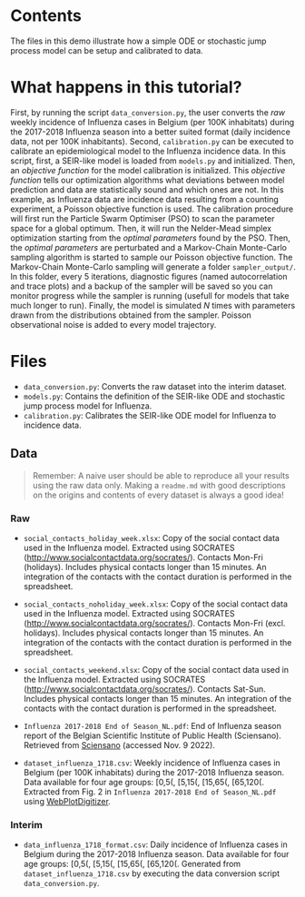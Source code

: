 # Contents

The files in this demo illustrate how a simple ODE or stochastic jump process model can be setup and calibrated to data.

# What happens in this tutorial?

First, by running the script `data_conversion.py`, the user converts the *raw* weekly incidence of Influenza cases in Belgium (per 100K inhabitats) during the 2017-2018 Influenza season into a better suited format (daily incidence data, not per 100K inhabitants). Second, `calibration.py` can be executed to calibrate an epidemiological model to the Influenza incidence data. In this script, first, a SEIR-like model is loaded from `models.py` and initialized. Then, an *objective function* for the model calibration is initialized. This *objective function* tells our optimization algorithms what deviations between model prediction and data are statistically sound and which ones are not. In this example, as Influenza data are incidence data resulting from a counting experiment, a Poisson objective function is used. The calibration procedure will first run the Particle Swarm Optimiser (PSO) to scan the parameter space for a global optimum. Then, it will run the Nelder-Mead simplex optimization starting from the *optimal parameters* found by the PSO. Then, the *optimal parameters* are perturbated and a Markov-Chain Monte-Carlo sampling algorithm is started to sample our Poisson objective function. The Markov-Chain Monte-Carlo sampling will generate a folder `sampler_output/`. In this folder, every 5 iterations, diagnostic figures (named autocorrelation and trace plots) and a backup of the sampler will be saved so you can monitor progress while the sampler is running (usefull for models that take much longer to run). Finally, the model is simulated *N* times with parameters drawn from the distributions obtained from the sampler. Poisson observational noise is added to every model trajectory.

# Files

+ `data_conversion.py`: Converts the raw dataset into the interim dataset.
+ `models.py`: Contains the definition of the SEIR-like ODE and stochastic jump process model for Influenza.
+ `calibration.py`: Calibrates the SEIR-like ODE model for Influenza to incidence data.

## Data

> Remember: A naive user should be able to reproduce all your results using the raw data only. Making a `readme.md` with good descriptions on the origins and contents of every dataset is always a good idea!

### Raw

+ `social_contacts_holiday_week.xlsx`: Copy of the social contact data used in the Influenza model. Extracted using SOCRATES (http://www.socialcontactdata.org/socrates/). Contacts Mon-Fri (holidays). Includes physical contacts longer than 15 minutes. An integration of the contacts with the contact duration is performed in the spreadsheet.

+ `social_contacts_noholiday_week.xlsx`: Copy of the social contact data used in the Influenza model. Extracted using SOCRATES (http://www.socialcontactdata.org/socrates/). Contacts Mon-Fri (excl. holidays). Includes physical contacts longer than 15 minutes. An integration of the contacts with the contact duration is performed in the spreadsheet.

+ `social_contacts_weekend.xlsx`: Copy of the social contact data used in the Influenza model. Extracted using SOCRATES (http://www.socialcontactdata.org/socrates/). Contacts Sat-Sun. Includes physical contacts longer than 15 minutes. An integration of the contacts with the contact duration is performed in the spreadsheet.

+ `Influenza 2017-2018 End of Season_NL.pdf`: End of Influenza season report of the Belgian Scientific Institute of Public Health (Sciensano). Retrieved from [Sciensano](https://www.sciensano.be/sites/default/files/influenza_2017-2018_end_of_season_nl.pdf) (accessed Nov. 9 2022).

+ `dataset_influenza_1718.csv`: Weekly incidence of Influenza cases in Belgium (per 100K inhabitats) during the 2017-2018 Influenza season. Data available for four age groups: [0,5(, [5,15(, [15,65(, [65,120(. Extracted from Fig. 2 in `Influenza 2017-2018 End of Season_NL.pdf` using [WebPlotDigitizer](https://automeris.io/WebPlotDigitizer/).

### Interim

+ `data_influenza_1718_format.csv`: Daily incidence of Influenza cases in Belgium  during the 2017-2018 Influenza season. Data available for four age groups: [0,5(, [5,15(, [15,65(, [65,120(. Generated from `dataset_influenza_1718.csv` by executing the data conversion script `data_conversion.py`.


